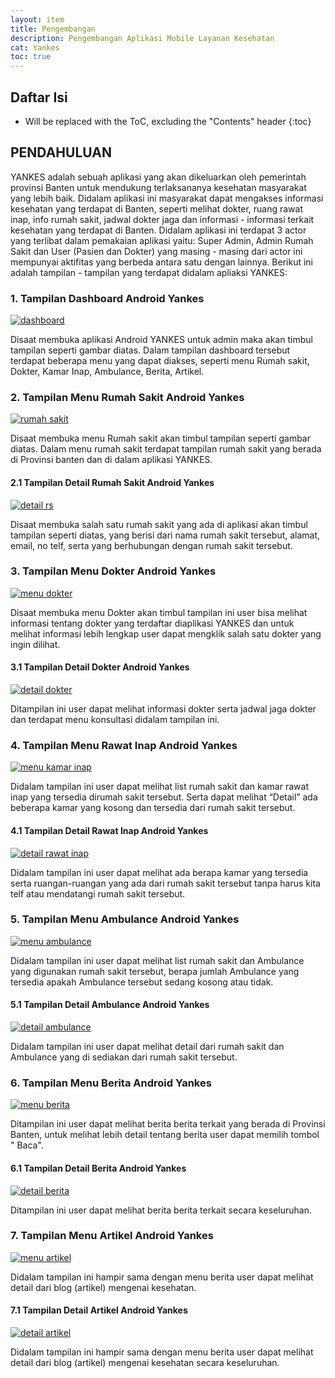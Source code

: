 ```yaml
---
layout: item
title: Pengembangan
description: Pengembangan Aplikasi Mobile Layanan Kesehatan
cat: Yankes
toc: true
---
```



## Daftar Isi
* Will be replaced with the ToC, excluding the "Contents" header
{:toc}

## PENDAHULUAN

YANKES adalah sebuah aplikasi yang akan dikeluarkan oleh pemerintah provinsi Banten untuk mendukung terlaksananya kesehatan masyarakat yang lebih baik. Didalam aplikasi ini masyarakat dapat mengakses informasi kesehatan yang terdapat di Banten, seperti melihat dokter, ruang rawat inap, info rumah sakit, jadwal dokter jaga dan informasi - informasi terkait kesehatan yang terdapat di Banten.
Didalam aplikasi ini terdapat 3 actor yang terlibat dalam pemakaian aplikasi yaitu: Super Admin, Admin Rumah Sakit dan User (Pasien dan Dokter) yang masing - masing dari actor ini mempunyai aktifitas yang berbeda antara satu dengan lainnya.
Berikut ini adalah tampilan - tampilan yang terdapat didalam apliaksi YANKES:

### 1.	Tampilan Dashboard Android Yankes

[![dashboard](../images/yankes/pengembangan/android-dashboard-yankes.png)](../images/yankes/pengembangan/android-dashboard-yankes.png)

Disaat membuka aplikasi Android YANKES untuk admin maka akan timbul tampilan seperti gambar diatas. Dalam tampilan dashboard tersebut terdapat beberapa menu yang dapat diakses, seperti menu Rumah sakit, Dokter, Kamar Inap, Ambulance, Berita, Artikel.

### 2.	Tampilan Menu Rumah Sakit Android Yankes

[![rumah sakit](../images/yankes/pengembangan/android-menu-rs.png)](../images/yankes/pengembangan/android-menu-rs.png)

Disaat membuka menu Rumah sakit  akan timbul tampilan seperti gambar diatas. Dalam menu rumah sakit terdapat tampilan rumah sakit yang berada di Provinsi banten dan di dalam aplikasi YANKES.

#### 2.1 Tampilan Detail Rumah Sakit Android Yankes

[![detail rs](../images/yankes/pengembangan/android-detail-rs.png)](../images/yankes/pengembangan/android-detail-rs.png)

Disaat membuka salah satu rumah sakit yang ada di aplikasi akan timbul tampilan seperti diatas, yang berisi dari nama rumah sakit tersebut, alamat, email, no telf, serta yang berhubungan dengan rumah sakit tersebut.

### 3.	Tampilan Menu Dokter Android Yankes


[![menu dokter](../images/yankes/pengembangan/android-menu-dokter.png)](../images/yankes/pengembangan/android-menu-dokter.png)

Disaat membuka  menu Dokter akan timbul tampilan ini user bisa melihat informasi tentang dokter yang terdaftar diaplikasi YANKES dan untuk melihat informasi lebih lengkap user dapat mengklik salah satu dokter yang ingin dilihat.

#### 3.1 Tampilan Detail Dokter Android Yankes

[![detail dokter](../images/yankes/pengembangan/android-detail-dokter.png)](../images/yankes/pengembangan/android-detail-dokter.png)

Ditampilan ini user dapat melihat informasi dokter serta jadwal jaga dokter dan terdapat menu konsultasi didalam tampilan ini.

### 4.	Tampilan Menu Rawat Inap Android Yankes

[![menu kamar inap](../images/yankes/pengembangan/android-menu-rawat-inap.png)](../images/yankes/pengembangan/android-menu-rawat-inap.png)

Didalam tampilan ini user dapat melihat list rumah sakit dan kamar rawat inap yang tersedia dirumah sakit tersebut. Serta dapat melihat “Detail” ada beberapa kamar yang kosong dan tersedia dari rumah sakit tersebut.

#### 4.1 Tampilan Detail Rawat Inap Android Yankes

[![detail rawat inap](../images/yankes/pengembangan/android-detail-rawat-inap.png)](../images/yankes/pengembangan/android-detail-rawat-inap.png)

Didalam tampilan ini user dapat melihat ada berapa kamar yang tersedia serta ruangan-ruangan yang ada dari rumah sakit tersebut tanpa harus kita telf atau mendatangi rumah sakit tersebut.

### 5. Tampilan Menu Ambulance Android Yankes

[![menu ambulance](../images/yankes/pengembangan/android-menu-ambulance.png)](../images/yankes/pengembangan/android-menu-ambulance.png)

Didalam tampilan ini user dapat melihat list rumah sakit dan Ambulance yang digunakan rumah sakit tersebut, berapa jumlah Ambulance yang tersedia apakah Ambulance tersebut sedang kosong atau tidak.

#### 5.1 Tampilan Detail Ambulance Android Yankes

[![detail ambulance](../images/yankes/pengembangan/android-detail-ambulance.png)](../images/yankes/pengembangan/android-detail-ambulance.png)

Didalam tampilan ini user dapat melihat detail dari rumah sakit dan Ambulance yang di sediakan dari rumah sakit tersebut.

### 6.  Tampilan Menu Berita Android Yankes

[![menu berita](../images/yankes/pengembangan/android-menu-berita.png)](../images/yankes/pengembangan/android-menu-berita.png)

Ditampilan ini user dapat melihat berita berita terkait yang berada di Provinsi Banten, untuk melihat lebih detail tentang berita user dapat memilih tombol " Baca".

#### 6.1 Tampilan Detail Berita Android Yankes

[![detail berita](../images/yankes/pengembangan/android-detail-berita.png)](../images/yankes/pengembangan/android-detail-berita.png)

Ditampilan ini user dapat melihat berita berita terkait secara keseluruhan.

### 7.	Tampilan Menu Artikel Android Yankes

[![menu artikel](../images/yankes/pengembangan/android-menu-artikel.png)](../images/yankes/pengembangan/android-menu-artikel.png)

Didalam tampilan ini hampir sama dengan menu berita user dapat melihat detail dari blog (artikel) mengenai kesehatan.

#### 7.1 Tampilan Detail Artikel Android Yankes

[![detail artikel](../images/yankes/pengembangan/android-detail-artikel.png)](../images/yankes/pengembangan/android-detail-artikel.png)

Didalam tampilan ini hampir sama dengan menu berita user dapat melihat detail dari blog (artikel) mengenai kesehatan secara keseluruhan.
